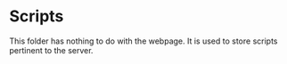 # Scripts

This folder has nothing to do with the webpage. It is used to store scripts pertinent to the server.
